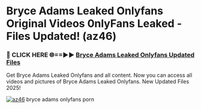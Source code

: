 # Bryce Adams Leaked Onlyfans Original Videos 0nlyFans Leaked - Files Updated! (az46)

<h3>🔴 CLICK HERE 🌐==►► <a href="https://tinyurl.com/2jnfzry5" rel="nofollow">Bryce Adams Leaked Onlyfans Updated Files</a></h3>

Get Bryce Adams Leaked Onlyfans and all content. Now you can access all videos and pictures of Bryce Adams Leaked Onlyfans. New Updated Files 2025!

[![az46](https://i.imgur.com/GyGTBgg.gif)](https://tinyurl.com/2jnfzry5)
bryce adams onlyfans porn